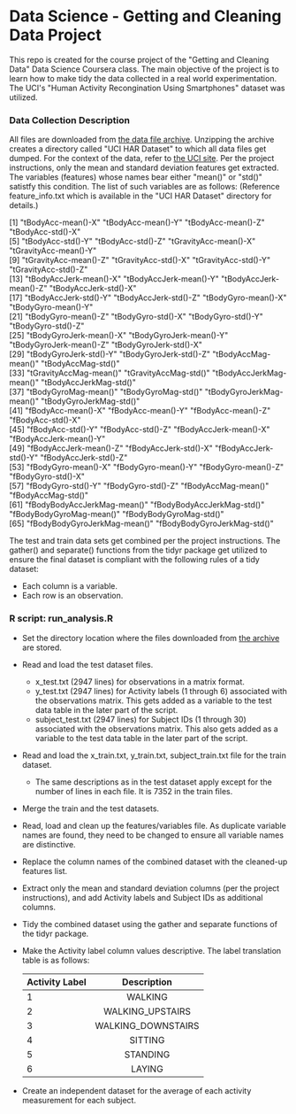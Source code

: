 # Data Science - Getting and Cleaning Data Project
This repo is created for the course project of the "Getting and Cleaning Data" Data Science Coursera class. 
The main objective of the project is to learn how to make tidy the data collected in a real world experimentation.  The UCI's "Human Activity Recongination Using Smartphones" dataset was utilized.

### Data Collection Description

All files are downloaded from [the data file archive](https://d396qusza40orc.cloudfront.net/getdata%2Fprojectfiles%2FUCI%20HAR%20Dataset.zip). Unzipping the archive creates a directory called "UCI HAR Dataset" to which all data files get dumped. 
For the context of the data, refer to [the UCI site](http://archive.ics.uci.edu/ml/datasets/Human+Activity+Recognition+Using+Smartphones). 
Per the project instructions, only the mean and standard deviation features get extracted. The variables (features) whose names bear either "mean()" or "std()" satistfy this condition.  The list of such variables are as follows:
    (Reference feature_info.txt which is available in the "UCI HAR Dataset" directory for details.)  
    
[1] "tBodyAcc-mean()-X"           "tBodyAcc-mean()-Y"           "tBodyAcc-mean()-Z"           "tBodyAcc-std()-X"           
[5] "tBodyAcc-std()-Y"            "tBodyAcc-std()-Z"            "tGravityAcc-mean()-X"        "tGravityAcc-mean()-Y"       
[9] "tGravityAcc-mean()-Z"        "tGravityAcc-std()-X"         "tGravityAcc-std()-Y"         "tGravityAcc-std()-Z"        
[13] "tBodyAccJerk-mean()-X"       "tBodyAccJerk-mean()-Y"       "tBodyAccJerk-mean()-Z"       "tBodyAccJerk-std()-X"       
[17] "tBodyAccJerk-std()-Y"        "tBodyAccJerk-std()-Z"        "tBodyGyro-mean()-X"          "tBodyGyro-mean()-Y"         
[21] "tBodyGyro-mean()-Z"          "tBodyGyro-std()-X"           "tBodyGyro-std()-Y"           "tBodyGyro-std()-Z"          
[25] "tBodyGyroJerk-mean()-X"      "tBodyGyroJerk-mean()-Y"      "tBodyGyroJerk-mean()-Z"      "tBodyGyroJerk-std()-X"      
[29] "tBodyGyroJerk-std()-Y"       "tBodyGyroJerk-std()-Z"       "tBodyAccMag-mean()"          "tBodyAccMag-std()"          
[33] "tGravityAccMag-mean()"       "tGravityAccMag-std()"        "tBodyAccJerkMag-mean()"      "tBodyAccJerkMag-std()"      
[37] "tBodyGyroMag-mean()"         "tBodyGyroMag-std()"          "tBodyGyroJerkMag-mean()"     "tBodyGyroJerkMag-std()"     
[41] "fBodyAcc-mean()-X"           "fBodyAcc-mean()-Y"           "fBodyAcc-mean()-Z"           "fBodyAcc-std()-X"           
[45] "fBodyAcc-std()-Y"            "fBodyAcc-std()-Z"            "fBodyAccJerk-mean()-X"       "fBodyAccJerk-mean()-Y"      
[49] "fBodyAccJerk-mean()-Z"       "fBodyAccJerk-std()-X"        "fBodyAccJerk-std()-Y"        "fBodyAccJerk-std()-Z"       
[53] "fBodyGyro-mean()-X"          "fBodyGyro-mean()-Y"          "fBodyGyro-mean()-Z"          "fBodyGyro-std()-X"          
[57] "fBodyGyro-std()-Y"           "fBodyGyro-std()-Z"           "fBodyAccMag-mean()"          "fBodyAccMag-std()"          
[61] "fBodyBodyAccJerkMag-mean()"  "fBodyBodyAccJerkMag-std()"   "fBodyBodyGyroMag-mean()"     "fBodyBodyGyroMag-std()"     
[65] "fBodyBodyGyroJerkMag-mean()" "fBodyBodyGyroJerkMag-std()" 

The test and train data sets get combined per the project instructions. The gather() and separate() functions from the tidyr package get utilized to ensure the final dataset is compliant with the following rules of a tidy dataset:
- Each column is a variable.
- Each row is an observation.

### R script: run_analysis.R

* Set the directory location where the files downloaded from [the archive](https://d396qusza40orc.cloudfront.net/getdata%2Fprojectfiles%2FUCI%20HAR%20Dataset.zip) are stored.  
* Read and load the test dataset files.
    * x_test.txt (2947 lines) for observations in a matrix format.
    * y_test.txt (2947 lines) for Activity labels (1 through 6) associated with the observations matrix. This gets added as a variable to the test data table in the later part of the script.
    * subject_test.txt (2947 lines) for Subject IDs (1 through 30) associated with the observations matrix. This also gets added as a variable to the test data table in the later part of the script.
* Read and load the x_train.txt, y_train.txt, subject_train.txt file for the train dataset.
    * The same descriptions as in the test dataset apply except for the number of lines in each file.  It is 7352 in the train files.
* Merge the train and the test datasets. 
* Read, load and clean up the features/variables file.  As duplicate variable names are found, they need to be changed to ensure all variable names are distinctive. 
* Replace the column names of the combined dataset with the cleaned-up features list. 
* Extract only the mean and standard deviation columns (per the project instructions), and add Activity labels and Subject IDs as additional columns.  
* Tidy the combined dataset using the gather and separate functions of the tidyr package.
* Make the Activity label column values descriptive.  The label translation table is as follows:
   
    | Activity Label| Description |
    | ------------- |:-------------:|
    | 1    |WALKING |
    | 2      |WALKING_UPSTAIRS    |
    | 3 | WALKING_DOWNSTAIRS    |
    | 4    | SITTING |
    | 5      | STANDING      |
    | 6 | LAYING    |

* Create an independent dataset for the average of each activity measurement for each subject.

